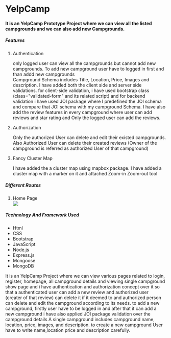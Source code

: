 # YelpCamp
<h4>It is an YelpCamp Prototype Project where we can view all the listed campgrounds and we can also add new Campgrounds.</h4>

<h5> Features </h5>
<ol>
<li>Authentication</li>
<p>only logged user can view all the campgrounds but cannot add new campgrounds. To add new campground user have to logged in first and than addd new campgrounds<br>
Campground Schema includes Title, Location, Price, Images and description. I have added both the client side and server side validations. for client-side validation, i have used bootstrap class (class="validated-form" and its related script) and for backend validation i have used JOI package where I predefined the JOI schema and compare that JOI schema with my campground Schema. I have also add the review features in every campground where user can add reviews and star rating and Only the logged user can add the reviews.
</p>
<li>Authorization</li>
<p>Only the authorized User can delete and edit their existed campgrounds. Also Authorized User can delete their created reviews (Owner of the campground is referred as authorized User of that campground) </p>
<li>Fancy Cluster Map</li>
<p>I have added the a cluster map using mapbox package. I have added a cluster map with a marker on it and attached Zoom-in Zoom-out tool</p>
</ol>

<h5>Different Routes</h5>
<ol>
  <li>Home Page</li>
  <img src="https://yelpcamp-cwoe.onrender.com/">
</ol>


<h5>Technology And Framework Used</h5>
<ul>
  <li>Html</li>
  <li>CSS</li>
  <li>Bootstrap</li>
  <li>JavaScript</li>
  <li>Node.js</li>
  <li>Express.js</li>
  <li>Mongoose</li>
  <li>MongoDB</li>
</ul>

It is an YelpCamp Project where we can view various pages related to login, register, homepage, all campground details and viewing single campground show page 
and i have authentication and authorization concept over it so that a authenticated user can add a new review and authorized user (creater of that review) can delete 
it if it deemed to
and authorized person can delete and edit the campground according to its needs.
to add a new campground, firstly user have to be logged in and after that it can add a new campground
i have also applied JOI package validation over the campground details
A single campground includes campground name, location, price, images, and description.
to create a new campground User have to write name,location price and description carefully.


